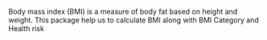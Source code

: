 Body mass index (BMI) is a measure of body fat based on height and weight. This package help us to calculate BMI along with BMI Category and Health risk